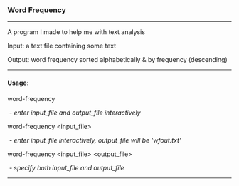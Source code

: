 ### Word Frequency

---

A program I made to help me with text analysis    

Input: a text file containing some text   

Output: word frequency sorted alphabetically & by frequency (descending)   

---

#### Usage:

word-frequency

​	*- enter input_file and output_file interactively*

word-frequency \<input_file>

​	*- enter input_file interactively, output_file will be 'wfout.txt'*

word-frequency \<input_file> <output_file>

​	*- specify both input_file and output_file*

---



